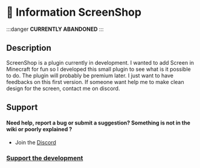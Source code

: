# 📌 Information ScreenShop

:::danger
**CURRENTLY ABANDONED** 
:::

## Description

ScreenShop is a plugin currently in development. I wanted to add Screen in Minecraft for fun so I developed this small plugin to see what is it possible to do. The plugin will probably be premium later. I just want to have feedbacks on this first version. If someone want help me to make clean design for the screen, contact me on discord.

## Support

#### Need help, report a bug or submit a suggestion? Something is not in the wiki or poorly explained ?

* Join the [Discord](https://discord.com/invite/TRmSwJaYNv)

### [Support the development](https://buy.stripe.com/aEU7sX66l3O82MUdQT)
